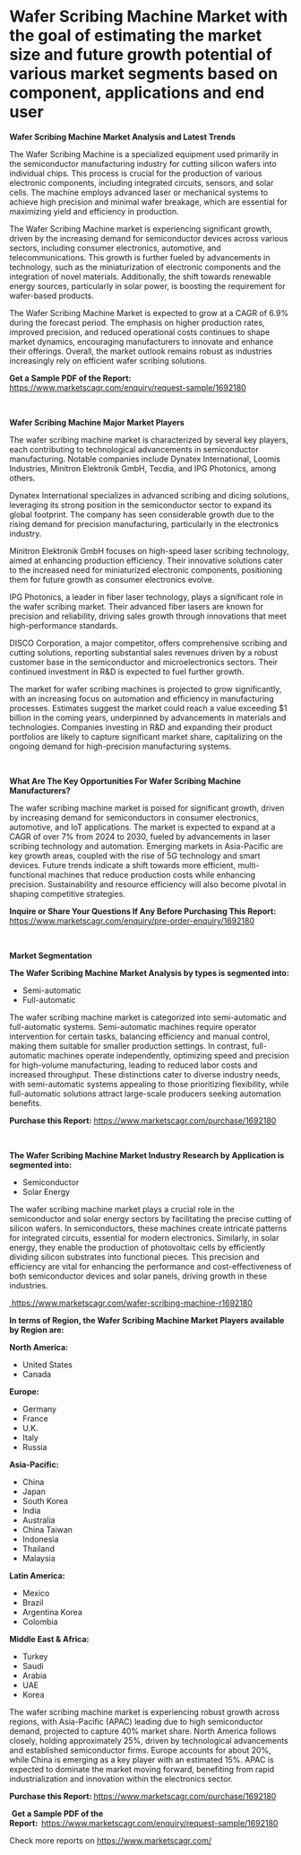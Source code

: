 <p><h1>Wafer Scribing Machine Market with the goal of estimating the market size and future growth potential of various market segments based on component, applications and end user</h1></p><p><strong>Wafer Scribing Machine Market Analysis and Latest Trends</strong></p>
<p><p>The Wafer Scribing Machine is a specialized equipment used primarily in the semiconductor manufacturing industry for cutting silicon wafers into individual chips. This process is crucial for the production of various electronic components, including integrated circuits, sensors, and solar cells. The machine employs advanced laser or mechanical systems to achieve high precision and minimal wafer breakage, which are essential for maximizing yield and efficiency in production.</p><p>The Wafer Scribing Machine market is experiencing significant growth, driven by the increasing demand for semiconductor devices across various sectors, including consumer electronics, automotive, and telecommunications. This growth is further fueled by advancements in technology, such as the miniaturization of electronic components and the integration of novel materials. Additionally, the shift towards renewable energy sources, particularly in solar power, is boosting the requirement for wafer-based products.</p><p>The Wafer Scribing Machine Market is expected to grow at a CAGR of 6.9% during the forecast period. The emphasis on higher production rates, improved precision, and reduced operational costs continues to shape market dynamics, encouraging manufacturers to innovate and enhance their offerings. Overall, the market outlook remains robust as industries increasingly rely on efficient wafer scribing solutions.</p></p>
<p><strong>Get a Sample PDF of the Report:&nbsp;</strong> <a href="https://www.marketscagr.com/enquiry/request-sample/1692180?utm_campaign=2483&utm_medium=2&utm_source=Github&utm_content=ia&utm_term=27032025&utm_id=wafer-scribing-machine">https://www.marketscagr.com/enquiry/request-sample/1692180</a></p>
<p>&nbsp;</p>
<p><strong>Wafer Scribing Machine Major Market Players</strong></p>
<p><p>The wafer scribing machine market is characterized by several key players, each contributing to technological advancements in semiconductor manufacturing. Notable companies include Dynatex International, Loomis Industries, Minitron Elektronik GmbH, Tecdia, and IPG Photonics, among others.</p><p>Dynatex International specializes in advanced scribing and dicing solutions, leveraging its strong position in the semiconductor sector to expand its global footprint. The company has seen considerable growth due to the rising demand for precision manufacturing, particularly in the electronics industry.</p><p>Minitron Elektronik GmbH focuses on high-speed laser scribing technology, aimed at enhancing production efficiency. Their innovative solutions cater to the increased need for miniaturized electronic components, positioning them for future growth as consumer electronics evolve.</p><p>IPG Photonics, a leader in fiber laser technology, plays a significant role in the wafer scribing market. Their advanced fiber lasers are known for precision and reliability, driving sales growth through innovations that meet high-performance standards.</p><p>DISCO Corporation, a major competitor, offers comprehensive scribing and cutting solutions, reporting substantial sales revenues driven by a robust customer base in the semiconductor and microelectronics sectors. Their continued investment in R&D is expected to fuel further growth.</p><p>The market for wafer scribing machines is projected to grow significantly, with an increasing focus on automation and efficiency in manufacturing processes. Estimates suggest the market could reach a value exceeding $1 billion in the coming years, underpinned by advancements in materials and technologies. Companies investing in R&D and expanding their product portfolios are likely to capture significant market share, capitalizing on the ongoing demand for high-precision manufacturing systems.</p></p>
<p>&nbsp;</p>
<p><strong>What Are The Key Opportunities For Wafer Scribing Machine Manufacturers?</strong></p>
<p><p>The wafer scribing machine market is poised for significant growth, driven by increasing demand for semiconductors in consumer electronics, automotive, and IoT applications. The market is expected to expand at a CAGR of over 7% from 2024 to 2030, fueled by advancements in laser scribing technology and automation. Emerging markets in Asia-Pacific are key growth areas, coupled with the rise of 5G technology and smart devices. Future trends indicate a shift towards more efficient, multi-functional machines that reduce production costs while enhancing precision. Sustainability and resource efficiency will also become pivotal in shaping competitive strategies.</p></p>
<p><strong>Inquire or Share Your Questions If Any Before Purchasing This Report:</strong> <a href="https://www.marketscagr.com/enquiry/pre-order-enquiry/1692180?utm_campaign=2483&utm_medium=2&utm_source=Github&utm_content=ia&utm_term=27032025&utm_id=wafer-scribing-machine">https://www.marketscagr.com/enquiry/pre-order-enquiry/1692180</a></p>
<p>&nbsp;</p>
<p><strong>Market Segmentation</strong></p>
<p><strong>The Wafer Scribing Machine Market Analysis by types is segmented into:</strong></p>
<p><ul><li>Semi-automatic</li><li>Full-automatic</li></ul></p>
<p><p>The wafer scribing machine market is categorized into semi-automatic and full-automatic systems. Semi-automatic machines require operator intervention for certain tasks, balancing efficiency and manual control, making them suitable for smaller production settings. In contrast, full-automatic machines operate independently, optimizing speed and precision for high-volume manufacturing, leading to reduced labor costs and increased throughput. These distinctions cater to diverse industry needs, with semi-automatic systems appealing to those prioritizing flexibility, while full-automatic solutions attract large-scale producers seeking automation benefits.</p></p>
<p><strong>Purchase this Report:&nbsp;</strong><a href="https://www.marketscagr.com/purchase/1692180?utm_campaign=2483&utm_medium=2&utm_source=Github&utm_content=ia&utm_term=27032025&utm_id=wafer-scribing-machine">https://www.marketscagr.com/purchase/1692180</a></p>
<p>&nbsp;</p>
<p><strong>The Wafer Scribing Machine Market Industry Research by Application is segmented into:</strong></p>
<p><ul><li>Semiconductor</li><li>Solar Energy</li></ul></p>
<p><p>The wafer scribing machine market plays a crucial role in the semiconductor and solar energy sectors by facilitating the precise cutting of silicon wafers. In semiconductors, these machines create intricate patterns for integrated circuits, essential for modern electronics. Similarly, in solar energy, they enable the production of photovoltaic cells by efficiently dividing silicon substrates into functional pieces. This precision and efficiency are vital for enhancing the performance and cost-effectiveness of both semiconductor devices and solar panels, driving growth in these industries.</p></p>
<p><a href="https://www.marketscagr.com/wafer-scribing-machine-r1692180?utm_campaign=2483&utm_medium=2&utm_source=Github&utm_content=ia&utm_term=27032025&utm_id=wafer-scribing-machine">&nbsp;https://www.marketscagr.com/wafer-scribing-machine-r1692180</a></p>
<p><strong>In terms of Region, the Wafer Scribing Machine Market Players available by Region are:</strong></p>
<p>
    <p> <strong> North America: </strong>
        <ul>
            <li>United States</li>
            <li>Canada</li>
        </ul>
        </p> 
    <p> <strong> Europe: </strong>
        <ul>
            <li>Germany</li>
            <li>France</li>
            <li>U.K.</li>
            <li>Italy</li>
            <li>Russia</li>
        </ul>
        </p> 
    <p> <strong> Asia-Pacific: </strong>
        <ul>
            <li>China</li>
            <li>Japan</li>
            <li>South Korea</li>
            <li>India</li>
            <li>Australia</li>
            <li>China Taiwan</li>
            <li>Indonesia</li>
            <li>Thailand</li>
            <li>Malaysia</li>
        </ul>
        </p> 
    <p> <strong> Latin America: </strong>
        <ul>
            <li>Mexico</li>
            <li>Brazil</li>
            <li>Argentina Korea</li>
            <li>Colombia</li>
        </ul>
        </p> 
    <p> <strong> Middle East & Africa: </strong>
        <ul>
            <li>Turkey</li>
            <li>Saudi</li>
            <li>Arabia</li>
            <li>UAE</li>
            <li>Korea</li>
        </ul>
    </p>
    </p>
<p><p>The wafer scribing machine market is experiencing robust growth across regions, with Asia-Pacific (APAC) leading due to high semiconductor demand, projected to capture 40% market share. North America follows closely, holding approximately 25%, driven by technological advancements and established semiconductor firms. Europe accounts for about 20%, while China is emerging as a key player with an estimated 15%. APAC is expected to dominate the market moving forward, benefiting from rapid industrialization and innovation within the electronics sector.</p></p>
<p><strong>Purchase this Report: </strong><a href="https://www.marketscagr.com/purchase/1692180?utm_campaign=2483&utm_medium=2&utm_source=Github&utm_content=ia&utm_term=27032025&utm_id=wafer-scribing-machine">https://www.marketscagr.com/purchase/1692180</a></p>
<p>&nbsp;<strong>Get a Sample PDF of the Report:&nbsp;&nbsp;</strong><a href="https://www.marketscagr.com/enquiry/request-sample/1692180?utm_campaign=2483&utm_medium=2&utm_source=Github&utm_content=ia&utm_term=27032025&utm_id=wafer-scribing-machine">https://www.marketscagr.com/enquiry/request-sample/1692180</a></p>
<p><strong></strong></p>
<p>Check more reports on <a href="https://www.marketscagr.com/?utm_campaign=2483&utm_medium=2&utm_source=Github&utm_content=ia&utm_term=27032025&utm_id=wafer-scribing-machine">https://www.marketscagr.com/</a></p>